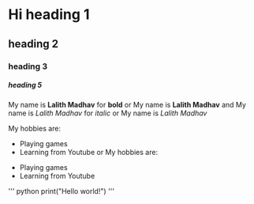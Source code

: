 # Hi heading 1
## heading 2
### heading 3
##### heading 5
My name is **Lalith Madhav** for **bold**
or 
My name is __Lalith Madhav__
and
My name is _Lalith Madhav_ for _italic_
or
My name is *Lalith Madhav*

My hobbies are:
* Playing games 
* Learning from Youtube
or
 My hobbies are:
- Playing games 
- Learning from Youtube

''' python
print("Hello world!")
'''
